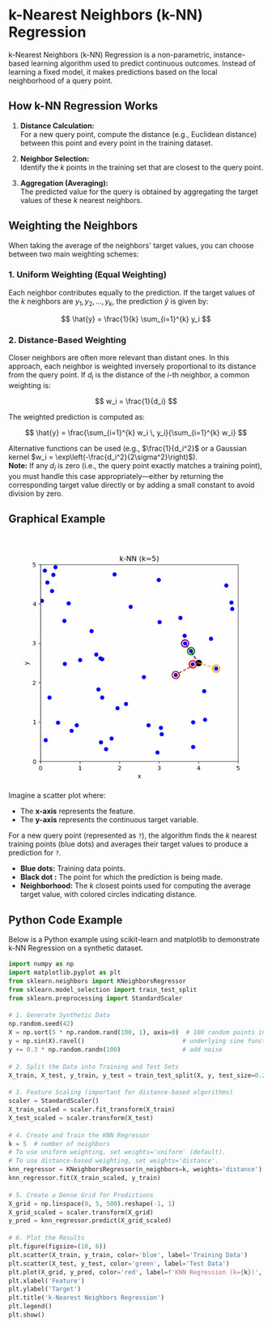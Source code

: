 
# k-Nearest Neighbors (k-NN) Regression

k-Nearest Neighbors (k-NN) Regression is a non-parametric, instance-based learning algorithm used to predict continuous outcomes. Instead of learning a fixed model, it makes predictions based on the local neighborhood of a query point.

## How k-NN Regression Works

1. **Distance Calculation:**  
   For a new query point, compute the distance (e.g., Euclidean distance) between this point and every point in the training dataset.

2. **Neighbor Selection:**  
   Identify the $k$ points in the training set that are closest to the query point.

3. **Aggregation (Averaging):**  
   The predicted value for the query is obtained by aggregating the target values of these $k$ nearest neighbors.

## Weighting the Neighbors

When taking the average of the neighbors' target values, you can choose between two main weighting schemes:

### 1. Uniform Weighting (Equal Weighting)

Each neighbor contributes equally to the prediction. If the target values of the $k$ neighbors are $y_1, y_2, \dots, y_k$, the prediction $\hat{y}$ is given by:

$$
\hat{y} = \frac{1}{k} \sum_{i=1}^{k} y_i
$$

### 2. Distance-Based Weighting

Closer neighbors are often more relevant than distant ones. In this approach, each neighbor is weighted inversely proportional to its distance from the query point. If $d_i$ is the distance of the $i$-th neighbor, a common weighting is:

$$
w_i = \frac{1}{d_i}
$$

The weighted prediction is computed as:

$$
\hat{y} = \frac{\sum_{i=1}^{k} w_i \, y_i}{\sum_{i=1}^{k} w_i}
$$

Alternative functions can be used (e.g., $\frac{1}{d_i^2}$ or a Gaussian kernel $w_i = \exp\left(-\frac{d_i^2}{2\sigma^2}\right)$).  
**Note:** If any $d_i$ is zero (i.e., the query point exactly matches a training point), you must handle this case appropriately—either by returning the corresponding target value directly or by adding a small constant to avoid division by zero.

## Graphical Example
![knn_gif](artifacts/knn_animation.gif)
Imagine a scatter plot where:

- The **x-axis** represents the feature.
- The **y-axis** represents the continuous target variable.

For a new query point (represented as `?`), the algorithm finds the $k$ nearest training points (blue dots) and averages their target values to produce a prediction for `?`.


- **Blue dots:** Training data points.
- **Black dot :** The point for which the prediction is being made.
- **Neighborhood:** The $k$ closest points used for computing the average target value, with colored circles indicating distance.

## Python Code Example

Below is a Python example using scikit-learn and matplotlib to demonstrate k-NN Regression on a synthetic dataset.

```python
import numpy as np
import matplotlib.pyplot as plt
from sklearn.neighbors import KNeighborsRegressor
from sklearn.model_selection import train_test_split
from sklearn.preprocessing import StandardScaler

# 1. Generate Synthetic Data
np.random.seed(42)
X = np.sort(5 * np.random.rand(100, 1), axis=0)  # 100 random points in [0, 5]
y = np.sin(X).ravel()                           # underlying sine function
y += 0.3 * np.random.randn(100)                 # add noise

# 2. Split the Data into Training and Test Sets
X_train, X_test, y_train, y_test = train_test_split(X, y, test_size=0.2, random_state=42)

# 3. Feature Scaling (important for distance-based algorithms)
scaler = StandardScaler()
X_train_scaled = scaler.fit_transform(X_train)
X_test_scaled = scaler.transform(X_test)

# 4. Create and Train the KNN Regressor
k = 5  # number of neighbors
# To use uniform weighting, set weights='uniform' (default).
# To use distance-based weighting, set weights='distance'.
knn_regressor = KNeighborsRegressor(n_neighbors=k, weights='distance')
knn_regressor.fit(X_train_scaled, y_train)

# 5. Create a Dense Grid for Predictions
X_grid = np.linspace(0, 5, 500).reshape(-1, 1)
X_grid_scaled = scaler.transform(X_grid)
y_pred = knn_regressor.predict(X_grid_scaled)

# 6. Plot the Results
plt.figure(figsize=(10, 6))
plt.scatter(X_train, y_train, color='blue', label='Training Data')
plt.scatter(X_test, y_test, color='green', label='Test Data')
plt.plot(X_grid, y_pred, color='red', label=f'KNN Regression (k={k})', linewidth=2)
plt.xlabel('Feature')
plt.ylabel('Target')
plt.title('k-Nearest Neighbors Regression')
plt.legend()
plt.show()
